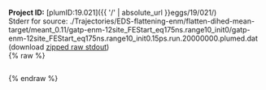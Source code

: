 **Project ID:** [plumID:19.021]({{ '/' | absolute_url }}eggs/19/021/)  
Stderr for source:  ./Trajectories/EDS-flattening-enm/flatten-dihed-mean-target/meant_0.11/gatp-enm-12site_FEStart_eq175ns.range10_init0/gatp-enm-12site_FEStart_eq175ns.range10_init0.15ps.run.20000000.plumed.dat   
(download [zipped raw stdout](gatp-enm-12site_FEStart_eq175ns.range10_init0.15ps.run.20000000.plumed.dat.plumed_master.stdout.txt.zip))  
{% raw %}
<pre>
</pre>
{% endraw %}
